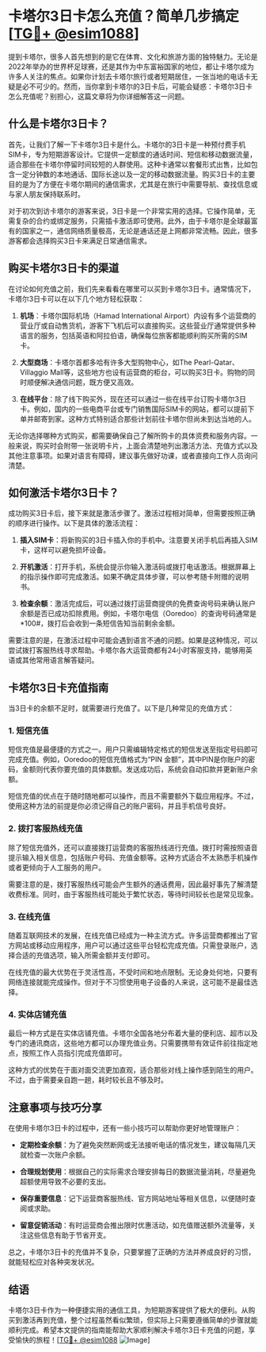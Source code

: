 # 卡塔尔3日卡怎么充值？简单几步搞定[[TG💪+ @esim1088](https://t.me/s/esim1088)]

提到卡塔尔，很多人首先想到的是它在体育、文化和旅游方面的独特魅力。无论是2022年举办的世界杯足球赛，还是其作为中东富裕国家的地位，都让卡塔尔成为许多人关注的焦点。如果你计划去卡塔尔旅行或者短期居住，一张当地的电话卡无疑是必不可少的。然而，当你拿到卡塔尔的3日卡后，可能会疑惑：卡塔尔3日卡怎么充值呢？别担心，这篇文章将为你详细解答这一问题。

## 什么是卡塔尔3日卡？

首先，让我们了解一下卡塔尔3日卡是什么。卡塔尔的3日卡是一种预付费手机SIM卡，专为短期游客设计。它提供一定额度的通话时间、短信和移动数据流量，适合那些在卡塔尔停留时间较短的人群使用。这种卡通常以套餐形式出售，比如包含一定分钟数的本地通话、国际长途以及一定的移动数据流量。购买3日卡的主要目的是为了方便在卡塔尔期间的通信需求，尤其是在旅行中需要导航、查找信息或与家人朋友保持联系时。

对于初次到访卡塔尔的游客来说，3日卡是一个非常实用的选择。它操作简单，无需复杂的合约或绑定服务，只需插卡激活即可使用。此外，由于卡塔尔是全球最富有的国家之一，通信网络质量极高，无论是通话还是上网都非常流畅。因此，很多游客都会选择购买3日卡来满足日常通信需求。

## 购买卡塔尔3日卡的渠道

在讨论如何充值之前，我们先来看看在哪里可以买到卡塔尔3日卡。通常情况下，卡塔尔3日卡可以在以下几个地方轻松获取：

1. **机场**：卡塔尔国际机场（Hamad International Airport）内设有多个运营商的营业厅或自动售货机，游客下飞机后可以直接购买。这些营业厅通常提供多种语言的服务，包括英语和阿拉伯语，确保每位旅客都能顺利购买所需的SIM卡。

2. **大型商场**：卡塔尔首都多哈有许多大型购物中心，如The Pearl-Qatar、Villaggio Mall等，这些地方也设有运营商的柜台，可以购买3日卡。购物的同时顺便解决通信问题，既方便又高效。

3. **在线平台**：除了线下购买外，现在还可以通过一些在线平台订购卡塔尔3日卡。例如，国内的一些电商平台或专门销售国际SIM卡的网站，都可以提前下单并邮寄到家。这种方式特别适合那些计划前往卡塔尔但尚未到达当地的人。

无论你选择哪种方式购买，都需要确保自己了解所购卡的具体资费和服务内容。一般来说，购买时会附带一张说明卡片，上面会清楚地列出激活方法、充值方式以及其他注意事项。如果对语言有障碍，建议事先做好功课，或者直接向工作人员询问清楚。

## 如何激活卡塔尔3日卡？

成功购买3日卡后，接下来就是激活步骤了。激活过程相对简单，但需要按照正确的顺序进行操作。以下是具体的激活流程：

1. **插入SIM卡**：将新购买的3日卡插入你的手机中。注意要关闭手机后再插入SIM卡，这样可以避免损坏设备。

2. **开机激活**：打开手机，系统会提示你输入激活码或拨打电话激活。根据屏幕上的指示操作即可完成激活。如果不确定具体步骤，可以参考随卡附赠的说明书。

3. **检查余额**：激活完成后，可以通过拨打运营商提供的免费查询号码来确认账户余额是否已成功扣除费用。例如，卡塔尔电信（Ooredoo）的查询号码通常是*100#，拨打后会收到一条短信告知当前剩余金额。

需要注意的是，在激活过程中可能会遇到语言不通的问题。如果是这种情况，可以尝试拨打客服热线寻求帮助。卡塔尔各大运营商都有24小时客服支持，能够用英语或其他常用语言解答疑问。

## 卡塔尔3日卡充值指南

当3日卡的余额不足时，就需要进行充值了。以下是几种常见的充值方式：

### 1. 短信充值

短信充值是最便捷的方式之一。用户只需编辑特定格式的短信发送至指定号码即可完成充值。例如，Ooredoo的短信充值格式为“PIN 金额”，其中PIN是你账户的密码，金额则代表你要充值的具体数额。发送成功后，系统会自动扣款并更新账户余额。

短信充值的优点在于随时随地都可以操作，而且不需要额外下载应用程序。不过，使用这种方法的前提是你必须记得自己的账户密码，并且手机信号良好。

### 2. 拨打客服热线充值

除了短信充值外，还可以直接拨打运营商的客服热线进行充值。拨打时需按照语音提示输入相关信息，包括账户号码、充值金额等。这种方式适合不太熟悉手机操作或者更倾向于人工服务的用户。

需要注意的是，拨打客服热线可能会产生额外的通话费用，因此最好事先了解清楚收费标准。同时，由于客服热线可能处于繁忙状态，等待时间较长也是常见现象。

### 3. 在线充值

随着互联网技术的发展，在线充值已经成为一种主流方式。许多运营商都推出了官方网站或移动应用程序，用户可以通过这些平台轻松完成充值。只需登录账户，选择合适的充值选项，输入所需金额并支付即可。

在线充值的最大优势在于灵活性高，不受时间和地点限制。无论身处何地，只要有网络连接就能完成操作。但对于不习惯使用电子设备的人来说，这可能不是最佳选择。

### 4. 实体店铺充值

最后一种方式是在实体店铺充值。卡塔尔全国各地分布着大量的便利店、超市以及专门的通讯商店，这些地方都可以办理充值业务。只需要携带有效证件前往指定地点，按照工作人员指引完成充值即可。

这种方式的优势在于面对面交流更加直观，适合那些对线上操作感到陌生的用户。不过，由于需要亲自跑一趟，耗时较长且不够及时。

## 注意事项与技巧分享

在使用卡塔尔3日卡的过程中，还有一些小技巧可以帮助你更好地管理账户：

- **定期检查余额**：为了避免突然断网或无法接听电话的情况发生，建议每隔几天就检查一次账户余额。
  
- **合理规划使用**：根据自己的实际需求合理安排每日的数据流量消耗，尽量避免超额使用导致不必要的支出。

- **保存重要信息**：记下运营商客服热线、官方网站地址等相关信息，以便随时查阅或求助。

- **留意促销活动**：有时运营商会推出限时优惠活动，如充值赠送额外流量等，关注这些信息有助于节省开支。

总之，卡塔尔3日卡的充值并不复杂，只要掌握了正确的方法并养成良好的习惯，就能轻松应对各种突发状况。

## 结语

卡塔尔3日卡作为一种便捷实用的通信工具，为短期游客提供了极大的便利。从购买到激活再到充值，整个过程虽然看似繁琐，但实际上只需要遵循简单的步骤就能顺利完成。希望本文提供的指南能帮助大家顺利解决卡塔尔3日卡充值的问题，享受愉快的旅程！[[TG💪+ @esim1088](https://t.me/s/esim1088) ![Image](https://i.postimg.cc/4NQfJmqS/Snipaste-2025-05-13-00-14-12.png)]